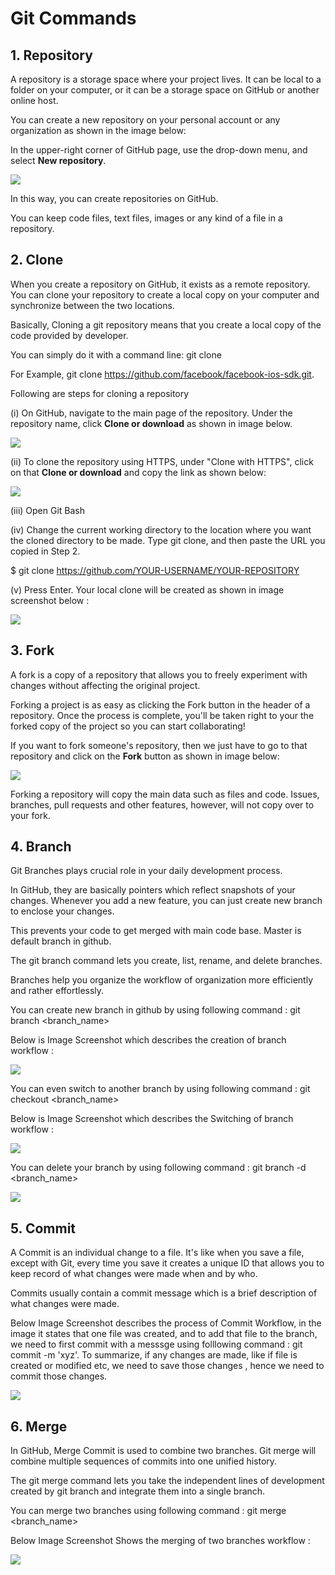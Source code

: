 # Git Commands
## 1. Repository 
A repository is a storage space where your project lives. It can be local to a folder on your computer, or it can be a storage space on GitHub or another online host.

You can create a new repository on your personal account or any organization as shown in the image below:

In the upper-right corner of GitHub page, use the  drop-down menu, and select **New repository**.


![](Images/gitCommands_Repository.png)

In this way, you can create repositories on GitHub. 

You can keep code files, text files, images or any kind of a file in a repository.

## 2. Clone
When you create a repository on GitHub, it exists as a remote repository. You can clone your repository to create a local copy on your computer and synchronize between the two locations.

Basically, Cloning a git repository means that you create a local copy of the code provided by developer. 

You can simply do it with a command line: git clone 

For Example, git clone https://github.com/facebook/facebook-ios-sdk.git.

Following are steps for cloning a repository

(i) On GitHub, navigate to the main page of the repository. Under the repository name, click **Clone or download** as shown in image below.

![](Images/gitCommands_clone1.png)

(ii) To clone the repository using HTTPS, under "Clone with HTTPS", click on that **Clone or download** and copy the link as shown below:

![](Images/gitCommands_Clone2.png)

(iii) Open Git Bash

(iv) Change the current working directory to the location where you want the cloned directory to be made. Type git clone, and then paste the URL you copied in Step 2.

$ git clone https://github.com/YOUR-USERNAME/YOUR-REPOSITORY

(v) Press Enter. Your local clone will be created as shown in image screenshot below :

![](Images/gitCommands_Clone3.png)

## 3. Fork
A fork is a copy of a repository that allows you to freely experiment with changes without affecting the original project. 

Forking a project is as easy as clicking the Fork button in the header of a repository. Once the process is complete, you'll be taken right to your the forked copy of the project so you can start collaborating!

If you want to fork someone's repository, then we just have to go to that repository and click on the **Fork** button as shown in image below:

![](Images/gitCommands_Fork.png)

Forking a repository will copy the main data such as files and code. Issues, branches, pull requests and other features, however, will not copy over to your fork.

## 4. Branch

Git Branches plays crucial role in your daily development process. 

In GitHub, they are basically pointers which reflect snapshots of your changes. Whenever you add a new feature, you can just create new branch to enclose your changes. 

This prevents your code to get merged with main code base. 
Master is default branch in github.

The git branch command lets you create, list, rename, and delete branches.

Branches help you organize the workflow of organization more efficiently and rather effortlessly.

You can create new branch in github by using following command : git branch <branch_name>

Below is Image Screenshot which describes the creation of branch workflow :

![](Images/gitCommands_branch1.png)

You can even switch to another branch by using following command : git checkout <branch_name>

Below is Image Screenshot which describes the Switching of branch workflow :

![](Images/gitCommands_branch2.png)

You can delete your branch by using following command : git branch -d <branch_name>

![](Images/gitCommands_branch3.png)
 
## 5. Commit

A Commit is an individual change to a file. It's like when you save a file, except with Git, every time you save it creates a unique ID that allows you to keep record of what changes were made when and by who. 

Commits usually contain a commit message which is a brief description of what changes were made.

Below Image Screenshot describes the process of Commit Workflow, in the image it states that one file was created, and to add that file to the branch, we need to first commit with a messsge using folllowing command : git commit -m 'xyz'. To summarize, if any changes are made, like if file is created or modified etc, we need to save those changes , hence we need to commit those changes.

![](Images/gitCommands_commit.png)

## 6. Merge

In GitHub, Merge Commit is used to combine two branches. Git merge will combine multiple sequences of commits into one unified history.
 
The git merge command lets you take the independent lines of development created by git branch and integrate them into a single branch.

You can merge two branches using following command : git merge <branch_name> 

Below Image Screenshot Shows the merging of two branches workflow :

![](Images/gitCommands_merge.png)
 

